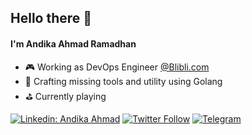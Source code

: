 ## Hello there 👋

#### I'm **Andika Ahmad Ramadhan**
* 🎮 Working as DevOps Engineer [@Blibli.com](https://www.blibli.com)
* 🔨 Crafting missing tools and utility using Golang
* ⛳ Currently playing 

[![Linkedin: Andika Ahmad](https://img.shields.io/badge/Andika%20Ahmad%20Ramadhan-blue?style=flat-square&logo=Linkedin&logoColor=white&link=https://www.linkedin.com/in/andikahmadr/)](https://www.linkedin.com/in/andikahmadr/)
[![Twitter Follow](https://img.shields.io/twitter/follow/kmdrn7_?style=social)](https://twitter.com/kmdrn7_)
[![Telegram](https://img.shields.io/badge/Telegram-white?style=social&logo=telegram)](https://t.me/kmdrn7)

